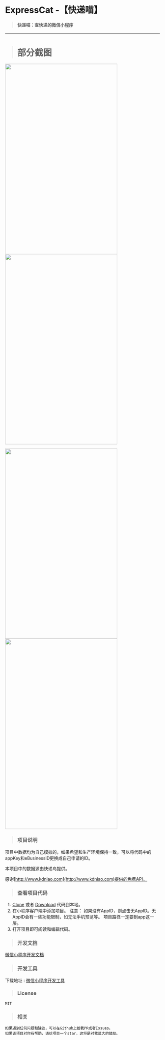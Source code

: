 ExpressCat -【快递喵】
==================

>#### 快递喵：查快递的微信小程序 

------
># 部分截图
<img src="https://github.com/kongdefu/weixin-ExpressCat/raw/master/image/one.png" width="365" height="619"/> <img src="https://github.com/kongdefu/weixin-ExpressCat/raw/master/image/two.png" width="365" height="619"/> 

<img src="https://github.com/kongdefu/weixin-ExpressCat/raw/master/image/three.png" width="365" height="619"/> <img src="https://github.com/kongdefu/weixin-ExpressCat/raw/master/image/four.png" width="365" height="619"/> 

>### 项目说明

项目中数据均为自己模拟的，如果希望和生产环境保持一致，可以将代码中的appKey和eBusinessID更换成自己申请的ID。

本项目中的数据源由快递鸟提供。

感谢[http://www.kdniao.com](http://www.kdniao.com)提供的免费API。



>### 查看项目代码

1. [Clone](https://github.com/kongdefu/ExpressCat.git) 或者 [Download](https://github.com/kongdefu/ExpressCat.git) 代码到本地。
2. 在小程序客户端中添加项目。
    注意：
    	如果没有AppID，则点击无AppID。无AppID会有一些功能限制，如无法手机预览等。
        项目路径一定要到app这一层。
3. 打开项目即可阅读和编辑代码。


>### 开发文档 

[微信小程序开发文档](https://mp.weixin.qq.com/debug/wxadoc/dev/)

>### 开发工具 

下载地址 : [微信小程序开发工具](https://mp.weixin.qq.com/debug/wxadoc/dev/devtools/download.html)

>### License

	MIT

>### 相关

    如果遇到任何问题和建议，可以在Github上给我PR或者Issues。
    如果该项目对你有帮助，请给项目一个star，这将是对我莫大的鼓励。
